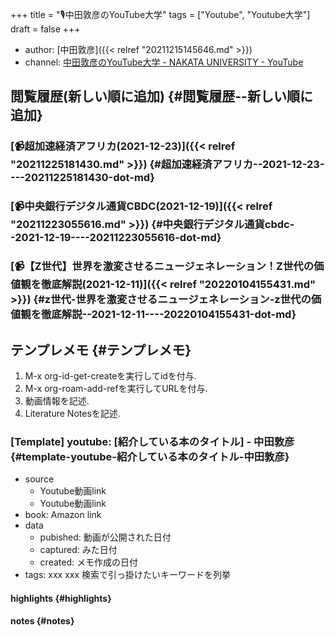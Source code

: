 +++
title = "🎙中田敦彦のYouTube大学"
tags = ["Youtube", "Youtube大学"]
draft = false
+++

-   author: [中田敦彦]({{< relref "20211215145646.md" >}})
-   channel: [中田敦彦のYouTube大学 - NAKATA UNIVERSITY - YouTube](https://www.youtube.com/c/NKTofficial)


## 閲覧履歴(新しい順に追加) {#閲覧履歴--新しい順に追加}


### [📹超加速経済アフリカ(2021-12-23)]({{< relref "20211225181430.md" >}}) {#超加速経済アフリカ--2021-12-23----20211225181430-dot-md}


### [📹中央銀行デジタル通貨CBDC(2021-12-19)]({{< relref "20211223055616.md" >}}) {#中央銀行デジタル通貨cbdc--2021-12-19----20211223055616-dot-md}


### [📹【Z世代】世界を激変させるニュージェネレーション！Z世代の価値観を徹底解説(2021-12-11)]({{< relref "20220104155431.md" >}}) {#z世代-世界を激変させるニュージェネレーション-z世代の価値観を徹底解説--2021-12-11----20220104155431-dot-md}


## テンプレメモ {#テンプレメモ}

1.  M-x org-id-get-createを実行してidを付与.
2.  M-x org-roam-add-refを実行してURLを付与.
3.  動画情報を記述.
4.  Literature Notesを記述.


### [Template] youtube: [紹介している本のタイトル] - 中田敦彦 {#template-youtube-紹介している本のタイトル-中田敦彦}

-   source
    -   Youtube動画link
    -   Youtube動画link
-   book: Amazon link
-   data
    -   pubished: 動画が公開された日付
    -   captured: みた日付
    -   created: メモ作成の日付
-   tags: xxx xxx 検索で引っ掛けたいキーワードを列挙


#### highlights {#highlights}


#### notes {#notes}
